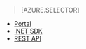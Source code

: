 > [AZURE.SELECTOR]
- [Portal](../articles/media-services/media-services-portal-get-started.md)
- [.NET SDK](../articles/media-services/media-services-dotnet-get-started.md)
- [REST API](../articles/media-services/media-services-rest-get-started.md)


<!--HONumber=52--> 
